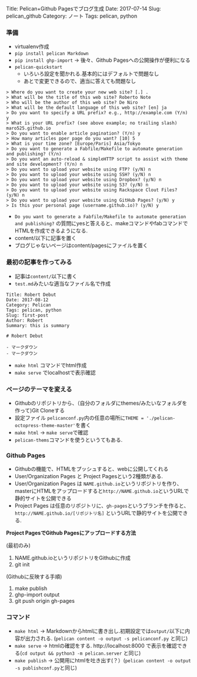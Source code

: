 Title: Pelican+Github Pagesでブログ生成
Date: 2017-07-14
Slug: pelican_github
Category: ノート
Tags: pelican, python

### 準備
* virtualenv作成
* `pip install pelican Markdown`
* `pip install ghp-import` -> 後々、Github Pagesへの公開操作が便利になる
* `pelican-quickstart`
    - いろいろ設定を聞かれる.基本的にはデフォルトで問題なし
    - あとで変更できるので、適当に答えても問題なし

```
> Where do you want to create your new web site? [.] .
> What will be the title of this web site? Roberto Note
> Who will be the author of this web site? De Niro
> What will be the default language of this web site? [en] ja
> Do you want to specify a URL prefix? e.g., http://example.com (Y/n) y
> What is your URL prefix? (see above example; no trailing slash) maro525.github.io
> Do you want to enable article pagination? (Y/n) y
> How many articles pper page do you want? [10] 5
> What is your time zone? [Europe/Paris] Asia/Tokyo
> Do you want to generate a Fabfile/Makefile to automate generation and publishing? (Y/n)
> Do you want an auto-reload & simpleHTTP script to assist with theme and site development? (Y/n) n
> Do you want to upload your website using FTP? (y/N) n
> Do you want to upload your website using SSH? (y/N) n
> Do you want to upload your website using Dropbox? (y/N) n
> Do you want to upload your website using S3? (y/N) n
> Do you want to upload your website using Rackspace Clout Files? (y/N) n
> Do you want to upload your website using GitHub Pages? (y/N) y
> Is this your personal page (username.github.io)? (y/N) y
```

* `Do you want to generate a Fabfile/Makefile to automate generation and publishing?` の質問にyesと答えると、makeコマンドやfabコマンドでHTMLを作成できるようになる.
* content/以下に記事を置く
* ブログじゃないページはcontent/pagesにファイルを置く

### 最初の記事を作ってみる
* 記事は`content/`以下に書く
* `test.md`みたいな適当なファイル名で作成

```
Title: Robert Debut
Date: 2017-08-12
Category: Pelican
Tags: pelican, python
Slug: first-post
Author: Robert
Summary: this is summary

# Robert Debut

- マークダウン
- マークダウン

```

* `make html` コマンドでhtml作成
* `make serve` でlocalhostで表示確認

### ページのテーマを変える
* Githubのリポジトリから、（自分のフォルダにthemes/みたいなフォルダを作って)Git Cloneする
* 設定ファイル `pelicanconf.py`内の任意の場所に`THEME = './pelican-octopress-theme-master'`を書く
* `make html` -> `make serve`で確認
* `pelican-thems`コマンドを使うというてもある.

### Github Pages
* Githubの機能で、HTMLをプッシュすると、webに公開してくれる
* User/Organization Pages と Project Pagesという2種類がある.
* User/Organization Pages は `NAME.github.io`というリポジトリを作り、masterにHTMLをアップロードすると`http://NAME.github.io`というURLで静的サイトを公開できる
* Project Pages は任意のリポジトリに、`gh-pages`というブランチを作ると、`http://NAME.github.io/[リポジトリ名]` というURLで静的サイトを公開できる.

**Project PagesでGithub Pagesにアップロードする方法**

(最初のみ)
1. NAME.github.ioというリポジトリをGithubに作成
2. git init


(Githubに反映する手順)
1. make publish
2. ghp-import output
3. git push origin gh-pages

### コマンド
* `make html` -> Markdownからhtmlに書き出し.初期設定では`output/`以下に内容が出力される. (`pelican content -o output -s pelicanconf.py` と同じ)
* `make serve` -> htmlの確認をする. http://localhost:8000 で表示を確認できる(`cd output && python3 -m pelican.server` と同じ)
* `make publish` -> 公開用にhtmlを吐き出す(？）(`pelican content -o output -s publishconf.py`と同じ)
